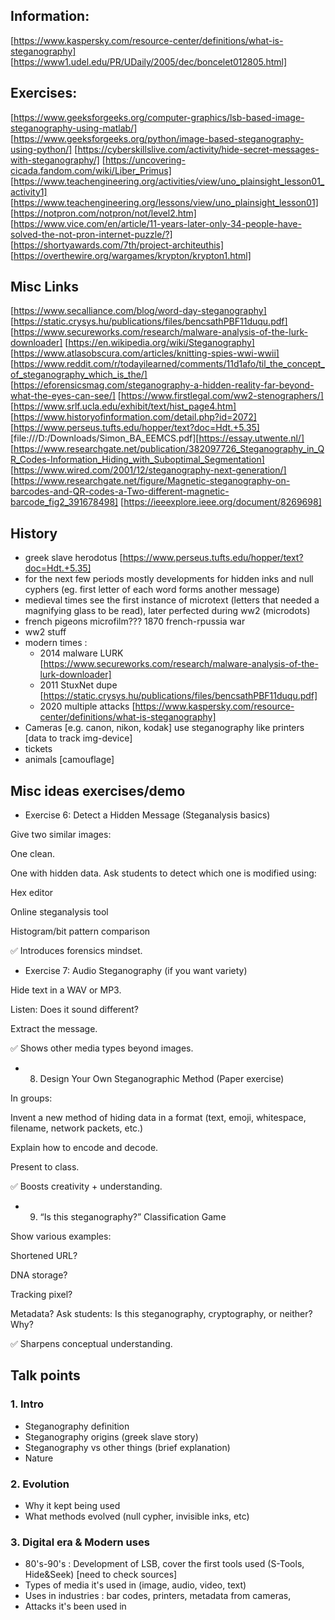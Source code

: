 ## Information:

[https://www.kaspersky.com/resource-center/definitions/what-is-steganography]
[https://www1.udel.edu/PR/UDaily/2005/dec/boncelet012805.html]

## Exercises:
[https://www.geeksforgeeks.org/computer-graphics/lsb-based-image-steganography-using-matlab/]
[https://www.geeksforgeeks.org/python/image-based-steganography-using-python/]
[https://cyberskillslive.com/activity/hide-secret-messages-with-steganography/]
[https://uncovering-cicada.fandom.com/wiki/Liber_Primus]
[https://www.teachengineering.org/activities/view/uno_plainsight_lesson01_activity1]
[https://www.teachengineering.org/lessons/view/uno_plainsight_lesson01]
[https://notpron.com/notpron/not/level2.htm]
[https://www.vice.com/en/article/11-years-later-only-34-people-have-solved-the-not-pron-internet-puzzle/?]
[https://shortyawards.com/7th/project-architeuthis]
[https://overthewire.org/wargames/krypton/krypton1.html]

## Misc Links
[https://www.secalliance.com/blog/word-day-steganography]
[https://static.crysys.hu/publications/files/bencsathPBF11duqu.pdf]
[https://www.secureworks.com/research/malware-analysis-of-the-lurk-downloader]
[https://en.wikipedia.org/wiki/Steganography]
[https://www.atlasobscura.com/articles/knitting-spies-wwi-wwii]
[https://www.reddit.com/r/todayilearned/comments/11d1afo/til_the_concept_of_steganography_which_is_the/]
[https://eforensicsmag.com/steganography-a-hidden-reality-far-beyond-what-the-eyes-can-see/]
[https://www.firstlegal.com/ww2-stenographers/]
[https://www.srlf.ucla.edu/exhibit/text/hist_page4.htm]
[https://www.historyofinformation.com/detail.php?id=2072]
[https://www.perseus.tufts.edu/hopper/text?doc=Hdt.+5.35]
[file:///D:/Downloads/Simon_BA_EEMCS.pdf][https://essay.utwente.nl/]
[https://www.researchgate.net/publication/382097726_Steganography_in_QR_Codes-Information_Hiding_with_Suboptimal_Segmentation]
[https://www.wired.com/2001/12/steganography-next-generation/]
[https://www.researchgate.net/figure/Magnetic-steganography-on-barcodes-and-QR-codes-a-Two-different-magnetic-barcode_fig2_391678498]
[https://ieeexplore.ieee.org/document/8269698]

## History

- greek slave herodotus [https://www.perseus.tufts.edu/hopper/text?doc=Hdt.+5.35]
- for the next few periods mostly developments for hidden inks and null cyphers (eg. first letter of each word forms another message)
- medieval times see the first instance of microtext (letters that needed a magnifying glass to be read), later perfected during ww2 (microdots)
- french pigeons microfilm??? 1870 french-rpussia war
- ww2 stuff
- modern times :
    - 2014 malware LURK [https://www.secureworks.com/research/malware-analysis-of-the-lurk-downloader]
    - 2011 StuxNet dupe [https://static.crysys.hu/publications/files/bencsathPBF11duqu.pdf]
    - 2020 multiple attacks [https://www.kaspersky.com/resource-center/definitions/what-is-steganography]
- Cameras [e.g. canon, nikon, kodak] use steganography like printers [data to track img-device]
- tickets
- animals [camouflage]

## Misc ideas exercises/demo
- Exercise 6: Detect a Hidden Message (Steganalysis basics)

Give two similar images:

One clean.

One with hidden data.
Ask students to detect which one is modified using:

Hex editor

Online steganalysis tool

Histogram/bit pattern comparison

✅ Introduces forensics mindset.

- Exercise 7: Audio Steganography (if you want variety)

Hide text in a WAV or MP3.

Listen: Does it sound different?

Extract the message.

✅ Shows other media types beyond images.

- 8. Design Your Own Steganographic Method (Paper exercise)

In groups:

Invent a new method of hiding data in a format (text, emoji, whitespace, filename, network packets, etc.)

Explain how to encode and decode.

Present to class.

✅ Boosts creativity + understanding.

- 9. “Is this steganography?” Classification Game

Show various examples:

Shortened URL?

DNA storage?

Tracking pixel?

Metadata?
Ask students: Is this steganography, cryptography, or neither? Why?

✅ Sharpens conceptual understanding.

## Talk points

### 1. Intro

- Steganography definition
- Steganography origins (greek slave story)
- Steganography vs other things (brief explanation)
- Nature

### 2. Evolution

- Why it kept being used
- What methods evolved (null cypher, invisible inks, etc)

### 3. Digital era & Modern uses

- 80's-90's : Development of LSB, cover the first tools used (S-Tools, Hide&Seek) [need to check sources]
- Types of media it's used in (image, audio, video, text)
- Uses in industries : bar codes, printers, metadata from cameras, 
- Attacks it's been used in
